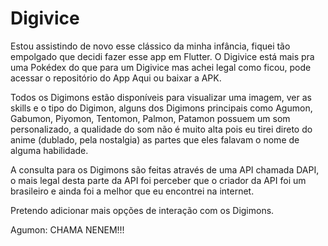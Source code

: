# Digivice

Estou assistindo de novo esse clássico da minha infância, fiquei tão empolgado que decidi fazer esse app em Flutter. O Digivice está mais pra uma Pokédex do que para um Digivice mas achei legal como ficou, pode acessar o repositório do App Aqui ou baixar a APK.

Todos os Digimons estão disponíveis para visualizar uma imagem, ver as skills e o tipo do Digimon, alguns dos Digimons principais como Agumon, Gabumon, Piyomon, Tentomon, Palmon, Patamon possuem um som personalizado, a qualidade do som não é muito alta pois eu tirei direto do anime (dublado, pela nostalgia) as partes que eles falavam o nome de alguma habilidade.

A consulta para os Digimons são feitas através de uma API chamada DAPI, o mais legal desta parte da API foi perceber que o criador da API foi um brasileiro e ainda foi a melhor que eu encontrei na internet.

Pretendo adicionar mais opções de interação com os Digimons.  

Agumon: CHAMA NENEM!!!
